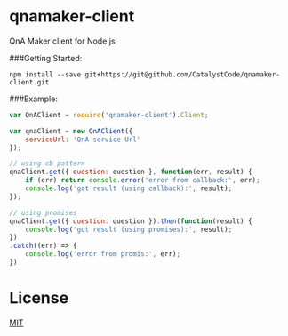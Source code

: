# qnamaker-client
QnA Maker client for Node.js


###Getting Started:

```
npm install --save git+https://git@github.com/CatalystCode/qnamaker-client.git
```


###Example:

```javascript
var QnAClient = require('qnamaker-client').Client;

var qnaClient = new QnAClient({
    serviceUrl: 'QnA service Url'
});

// using cb pattern
qnaClient.get({ question: question }, function(err, result) {
    if (err) return console.error('error from callback:', err);
    console.log('got result (using callback):', result);
});

// using promises
qnaClient.get({ question: question }).then(function(result) {
    console.log('got result (using promises):', result);
})
.catch((err) => {
    console.log('error from promis:', err);
})
```


# License
[MIT](LICENSE)
